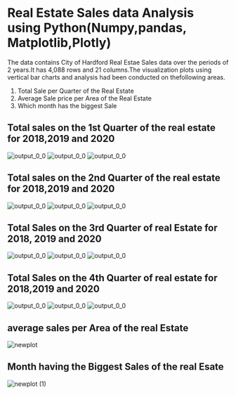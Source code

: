 # Real Estate Sales data Analysis using Python(Numpy,pandas, Matplotlib,Plotly)
The data contains  City of Hardford Real Estae Sales data over the periods of 2 years.It has 4,088 rows and 21 columns.The visualization plots using vertical bar charts and analysis had been conducted on thefollowing areas.

1.	Total Sale per Quarter of the Real Estate
2.	Average Sale price per Area of  the Real Estate
3.	Which month has the biggest Sale

## Total  sales on  the 1st  Quarter  of the real estate for 2018,2019 and 2020

![output_0_0](https://user-images.githubusercontent.com/107675917/195319890-16975fc0-55a4-4633-9b1a-6d930c41ecf8.png)
![output_0_0](https://user-images.githubusercontent.com/107675917/195324010-510a06be-1f77-4d49-9b5c-a38d7e031287.png)
![output_0_0](https://user-images.githubusercontent.com/107675917/195324138-799e2362-7920-4cf3-9037-e15f03c52088.png)

## Total sales on  the 2nd Quarter of the real  estate for 2018,2019 and 2020
![output_0_0](https://user-images.githubusercontent.com/107675917/195331544-5573f14f-bdea-4399-ba16-011b73ed7536.png)
![output_0_0](https://user-images.githubusercontent.com/107675917/195331736-d44b6281-0056-4a9f-9c1a-1cac209799d8.png)
![output_0_0](https://user-images.githubusercontent.com/107675917/195332874-80dd9645-cd0d-4606-9d08-576eb2afddc5.png)

## Total Sales on the 3rd Quarter of real Estate for 2018, 2019 and 2020

![output_0_0](https://user-images.githubusercontent.com/107675917/195333200-f42ce9ed-6bff-4cde-8ea2-3e887efac9ea.png)
![output_0_0](https://user-images.githubusercontent.com/107675917/195333353-dd825248-41d6-4d06-b9e9-330024885df5.png)
![output_0_0](https://user-images.githubusercontent.com/107675917/195333546-414d1a01-5bce-4e67-8179-262e23ef5ca3.png)

## Total Sales on the 4th Quarter of real estate for 2018,2019 and 2020

![output_0_0](https://user-images.githubusercontent.com/107675917/195338574-3220d30d-37af-4883-8b99-1eee1277febe.png)
![output_0_0](https://user-images.githubusercontent.com/107675917/195338743-4e7b4369-272e-4613-be83-56ac4f880e7b.png)
![output_0_0](https://user-images.githubusercontent.com/107675917/195338870-593ad1c8-b535-48ac-a428-6cf33a88faf2.png)

## average sales per Area of the real Estate
![newplot](https://user-images.githubusercontent.com/107675917/195340372-6abdea37-f367-4d74-890f-d962be4d1040.png)

## Month having the Biggest Sales of the real Esate
![newplot (1)](https://user-images.githubusercontent.com/107675917/195340629-f67e3c86-3b4e-4dd8-beb0-2a358ee08a59.png)






